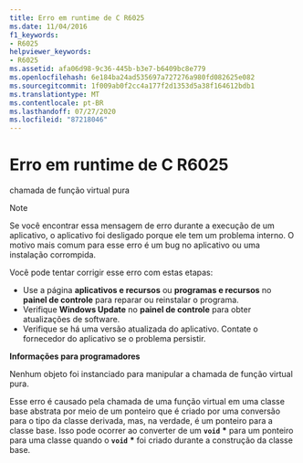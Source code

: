 ```yaml
---
title: Erro em runtime de C R6025
ms.date: 11/04/2016
f1_keywords:
- R6025
helpviewer_keywords:
- R6025
ms.assetid: afa06d98-9c36-445b-b3e7-b6409bc8e779
ms.openlocfilehash: 6e184ba24ad535697a727276a980fd082625e082
ms.sourcegitcommit: 1f009ab0f2cc4a177f2d1353d5a38f164612bdb1
ms.translationtype: MT
ms.contentlocale: pt-BR
ms.lasthandoff: 07/27/2020
ms.locfileid: "87218046"
---
```

# <a name="c-runtime-error-r6025"></a>Erro em runtime de C R6025

chamada de função virtual pura

> [!NOTE]
> Se você encontrar essa mensagem de erro durante a execução de um aplicativo, o aplicativo foi desligado porque ele tem um problema interno. O motivo mais comum para esse erro é um bug no aplicativo ou uma instalação corrompida.
>
> Você pode tentar corrigir esse erro com estas etapas:
>
> - Use a página **aplicativos e recursos** ou **programas e recursos** no **painel de controle** para reparar ou reinstalar o programa.
> - Verifique **Windows Update** no **painel de controle** para obter atualizações de software.
> - Verifique se há uma versão atualizada do aplicativo. Contate o fornecedor do aplicativo se o problema persistir.

**Informações para programadores**

Nenhum objeto foi instanciado para manipular a chamada de função virtual pura.

Esse erro é causado pela chamada de uma função virtual em uma classe base abstrata por meio de um ponteiro que é criado por uma conversão para o tipo da classe derivada, mas, na verdade, é um ponteiro para a classe base. Isso pode ocorrer ao converter de um **`void`** <strong>\*</strong> para um ponteiro para uma classe quando o **`void`** <strong>\*</strong> foi criado durante a construção da classe base.
